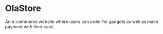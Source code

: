 # OlaStore
An e-commerce website where users can order for gadgets as well as make payment with their card.
